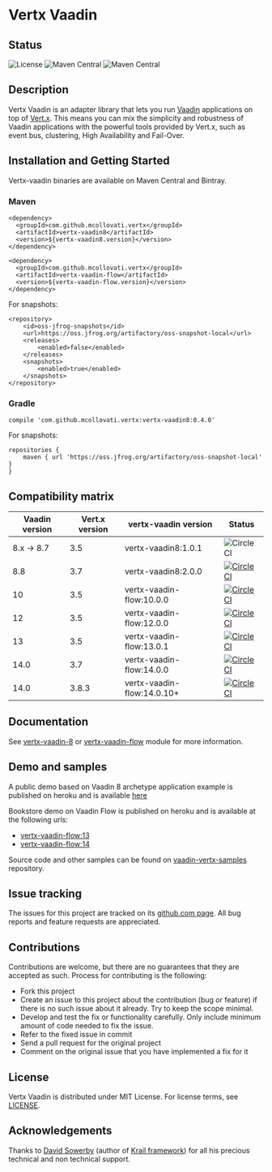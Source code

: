 # Vertx Vaadin

## Status

![License](https://img.shields.io/github/license/mcollovati/vertx-vaadin.svg)
![Maven Central](https://img.shields.io/maven-central/v/com.github.mcollovati.vertx/vertx-vaadin8.svg?label=vertx-vaadin8)
![Maven Central](https://img.shields.io/maven-central/v/com.github.mcollovati.vertx/vertx-vaadin-flow.svg?label=vertx-vaadin-flow)


## Description

Vertx Vaadin is an adapter library that lets you run [Vaadin](https://vaadin.com/) applications on top of [Vert.x](http://vertx.io/).
This means you can mix the simplicity and robustness of Vaadin applications with the powerful tools provided by Vert.x, such as event bus, clustering, High Availability and Fail-Over.

## Installation and Getting Started

Vertx-vaadin binaries are available on Maven Central and Bintray.

### Maven

```
<dependency>
  <groupId>com.github.mcollovati.vertx</groupId>
  <artifactId>vertx-vaadin8</artifactId>
  <version>${vertx-vaadin8.version}</version>
</dependency>
```

```
<dependency>
  <groupId>com.github.mcollovati.vertx</groupId>
  <artifactId>vertx-vaadin-flow</artifactId>
  <version>${vertx-vaadin-flow.version}</version>
</dependency>
```


For snapshots:
```
<repository>
	<id>oss-jfrog-snapshots</id>
	<url>https://oss.jfrog.org/artifactory/oss-snapshot-local</url>
    <releases>
        <enabled>false</enabled>
    </releases>
    <snapshots>
        <enabled>true</enabled>
    </snapshots>	
</repository>
```


### Gradle

```
compile 'com.github.mcollovati.vertx:vertx-vaadin8:0.4.0'
```

For snapshots:
```
repositories {
	maven { url 'https://oss.jfrog.org/artifactory/oss-snapshot-local' }
}
```

## Compatibility matrix

|Vaadin version|Vert.x version|vertx-vaadin version|Status|
|--------------|--------------|--------------------|------|
|8.x -> 8.7|3.5|vertx-vaadin8:1.0.1|![CircleCI](https://img.shields.io/badge/stable-green.svg?style=for-the-badge)|
|8.8|3.7|vertx-vaadin8:2.0.0|[![CircleCI](https://circleci.com/gh/mcollovati/vertx-vaadin/tree/master.svg?style=svg)](https://circleci.com/gh/mcollovati/vertx-vaadin/tree/master)|
|10|3.5|vertx-vaadin-flow:10.0.0|[![CircleCI](https://circleci.com/gh/mcollovati/vertx-vaadin/tree/vaadin-10.svg?style=svg)](https://circleci.com/gh/mcollovati/vertx-vaadin/tree/vaadin-10)|
|12|3.5|vertx-vaadin-flow:12.0.0|[![CircleCI](https://circleci.com/gh/mcollovati/vertx-vaadin/tree/vaadin-12.svg?style=svg)](https://circleci.com/gh/mcollovati/vertx-vaadin/tree/vaadin-12)|
|13|3.5|vertx-vaadin-flow:13.0.1|[![CircleCI](https://circleci.com/gh/mcollovati/vertx-vaadin/tree/vaadin-13.svg?style=svg)](https://circleci.com/gh/mcollovati/vertx-vaadin/tree/vaadin-13)|
|14.0|3.7|vertx-vaadin-flow:14.0.0|[![CircleCI](https://img.shields.io/badge/stable-green.svg?style=for-the-badge)](https://circleci.com/gh/mcollovati/vertx-vaadin/134)|
|14.0|3.8.3|vertx-vaadin-flow:14.0.10+|[![CircleCI](https://circleci.com/gh/mcollovati/vertx-vaadin/tree/vaadin-14.svg?style=svg)](https://circleci.com/gh/mcollovati/vertx-vaadin/tree/vaadin-14)|


## Documentation

See [vertx-vaadin-8](vertx-vaadin-8-parent/vertx-vaadin8)  or [vertx-vaadin-flow](vertx-vaadin-flow-parent/vertx-vaadin-flow) module for more information.

## Demo and samples

A public demo based on Vaadin 8 archetype application example is published on heroku and is available [here](http://vertx-vaadin-example.herokuapp.com/)

Bookstore demo on Vaadin Flow is published on heroku and is available at the following urls:

* [vertx-vaadin-flow:13](https://vertx-vaadin10-example.herokuapp.com/)
* [vertx-vaadin-flow:14](https://vertx-vaadin14-example.herokuapp.com/)

Source code and other samples can be found on [vaadin-vertx-samples](https://github.com/mcollovati/vaadin-vertx-samples) repository. 

## Issue tracking
  
The issues for this project are tracked on its [github.com page](https://github.com/mcollovati/vertx-vaadin/issues). All bug reports and feature requests are appreciated.
  
## Contributions
  
Contributions are welcome, but there are no guarantees that they are accepted as such. Process for contributing is the following:
- Fork this project
- Create an issue to this project about the contribution (bug or feature) if there is no such issue about it already. Try to keep the scope minimal.
- Develop and test the fix or functionality carefully. Only include minimum amount of code needed to fix the issue.
- Refer to the fixed issue in commit
- Send a pull request for the original project
- Comment on the original issue that you have implemented a fix for it
  
## License

Vertx Vaadin is distributed under MIT License. For license terms, see [LICENSE](LICENSE).

## Acknowledgements

Thanks to [David Sowerby](https://github.com/davidsowerby) (author of [Krail framework](https://github.com/davidsowerby/krail)) for all his precious technical and non technical support.
